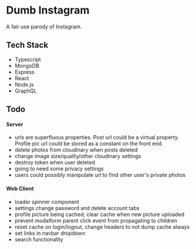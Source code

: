 # Dumb Instagram

A fair use parody of Instagram.

## Tech Stack

- Typescript
- MongoDB
- Express
- React
- Node.js
- GraphQL

## Todo

#### Server

- urls are superfluous properties. Post url could be a virtual property. Profile pic url could be stored as a constant on the front end.
- delete photos from cloudinary when posts deleted
- change image size/quality/other cloudinary settings
- destroy token when user deleted
- going to need some privacy settings
- users could possibly manipulate url to find other user's private photos

#### Web Client

- loader spinner component
- settings change password and delete account tabs
- profile picture being cached; clear cache when new picture uploaded
- prevent modalform parent click event from propagating to children
- reset cache on login/logout, change headers to not dump cache always
- set links in navbar dropdown
- search functionality
